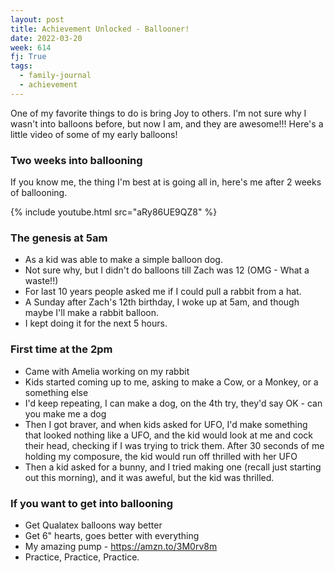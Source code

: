 ```yaml
---
layout: post
title: Achievement Unlocked - Ballooner!
date: 2022-03-20
week: 614
fj: True
tags:
  - family-journal
  - achievement
---
```


One of my favorite things to do is bring Joy to others. I'm not sure why I wasn't into balloons before, but now I am, and they are awesome!!! Here's a little video of some of my early balloons!

### Two weeks into ballooning

If you know me, the thing I'm best at is going all in, here's me after 2 weeks of ballooning.

{% include youtube.html src="aRy86UE9QZ8" %}

### The genesis at 5am

- As a kid was able to make a simple balloon dog.
- Not sure why, but I didn't do balloons till Zach was 12 (OMG - What a waste!!)
- For last 10 years people asked me if I could pull a rabbit from a hat.
- A Sunday after Zach's 12th birthday, I woke up at 5am, and though maybe I'll make a rabbit balloon.
- I kept doing it for the next 5 hours.

### First time at the 2pm

- Came with Amelia working on my rabbit
- Kids started coming up to me, asking to make a Cow, or a Monkey, or a something else
- I'd keep repeating, I can make a dog, on the 4th try, they'd say OK - can you make me a dog
- Then I got braver, and when kids asked for UFO, I'd make something that looked nothing like a UFO, and the kid would look at me and cock their head, checking if I was trying to trick them. After 30 seconds of me holding my composure, the kid would run off thrilled with her UFO
- Then a kid asked for a bunny, and I tried making one (recall just starting out this morning), and it was aweful, but the kid was thrilled.

### If you want to get into ballooning

- Get Qualatex balloons way better
- Get 6" hearts, goes better with everything
- My amazing pump - <https://amzn.to/3M0rv8m>
- Practice, Practice, Practice.
